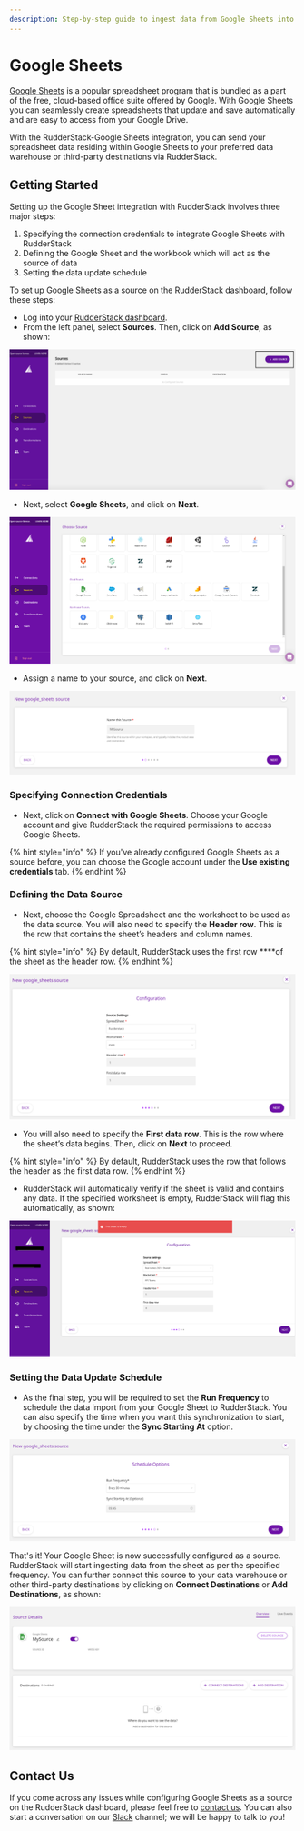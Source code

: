 ```yaml
---
description: Step-by-step guide to ingest data from Google Sheets into RudderStack
---
```


# Google Sheets

[Google Sheets](https://www.google.com/sheets/about/) is a popular spreadsheet program that is bundled as a part of the free, cloud-based office suite offered by Google. With Google Sheets you can seamlessly create spreadsheets that update and save automatically and are easy to access from your Google Drive. 

With the RudderStack-Google Sheets integration, you can send your spreadsheet data residing within Google Sheets to your preferred data warehouse or third-party destinations via RudderStack.

## Getting Started

Setting up the Google Sheet integration with RudderStack involves three major steps:

1. Specifying the connection credentials to integrate Google Sheets with RudderStack
2. Defining the Google Sheet and the workbook which will act as the source of data
3. Setting the data update schedule

To set up Google Sheets as a source on the RudderStack dashboard, follow these steps:

* Log into your [RudderStack dashboard](https://app.rudderlabs.com/signup?type=freetrial).
* From the left panel, select **Sources**. Then, click on **Add Source**, as shown:

![](../.gitbook/assets/image%20%2897%29%20%281%29.png)

* Next, select **Google Sheets**, and click on **Next**.

![](../.gitbook/assets/1%20%287%29.png)

* Assign a name to your source, and click on **Next**.

![](../.gitbook/assets/2%20%282%29.png)

### Specifying Connection Credentials

* Next, click on **Connect with Google Sheets**. Choose your Google account and give RudderStack the required permissions to access Google Sheets.

{% hint style="info" %}
If you've already configured Google Sheets as a source before, you can choose the Google account under the **Use existing credentials** tab.
{% endhint %}

### Defining the Data Source

* Next, choose the Google Spreadsheet and the worksheet to be used as the data source. You will also need to specify the **Header row**. This is the row that contains the sheet’s headers and column names. 

{% hint style="info" %}
By default, RudderStack uses the first row ****of the sheet as the header row.
{% endhint %}

![](../.gitbook/assets/4.png)

* You will also need to specify the **First data row**. This is the row where the sheet’s data begins. Then, click on **Next** to proceed.

{% hint style="info" %}
By default, RudderStack uses the row that follows the header as the first data row.
{% endhint %}

* RudderStack will automatically verify if the sheet is valid and contains any data. If the specified worksheet is empty, RudderStack will flag this automatically, as shown:

![](../.gitbook/assets/7%20%281%29.png)

### Setting the Data Update Schedule

* As the final step, you will be required to set the **Run Frequency** to schedule the data import from your Google Sheet to RudderStack. You can also specify the time when you want this synchronization to start, by choosing the time under the **Sync Starting At** option.

![](../.gitbook/assets/5%20%284%29.png)

That's it! Your Google Sheet is now successfully configured as a source. RudderStack will start ingesting data from the sheet as per the specified frequency. You can further connect this source to your data warehouse or other third-party destinations by clicking on **Connect Destinations** or **Add Destinations**, as shown: 

![](../.gitbook/assets/6%20%285%29.png)

## Contact Us

If you come across any issues while configuring Google Sheets as a source on the RudderStack dashboard, please feel free to [contact us](mailto:%20contact@rudderstack.com). You can also start a conversation on our [Slack](https://resources.rudderstack.com/join-rudderstack-slack) channel; we will be happy to talk to you!

